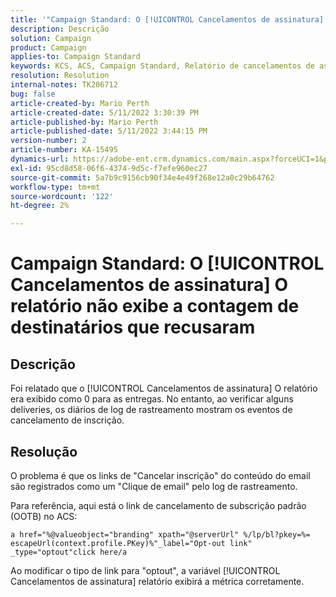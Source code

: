 ```yaml
---
title: '"Campaign Standard: O [!UICONTROL Cancelamentos de assinatura] relatório não exibe a contagem de recipients que optaram por não participar'''
description: Descrição
solution: Campaign
product: Campaign
applies-to: Campaign Standard
keywords: KCS, ACS, Campaign Standard, Relatório de cancelamentos de assinatura, Evento de rastreamento de recusa
resolution: Resolution
internal-notes: TK206712
bug: false
article-created-by: Mario Perth
article-created-date: 5/11/2022 3:30:39 PM
article-published-by: Mario Perth
article-published-date: 5/11/2022 3:44:15 PM
version-number: 2
article-number: KA-15495
dynamics-url: https://adobe-ent.crm.dynamics.com/main.aspx?forceUCI=1&pagetype=entityrecord&etn=knowledgearticle&id=6733084f-3fd1-ec11-a7b5-0022480a8d10
exl-id: 95cd8d58-06f6-4374-9d5c-f7efe960ec27
source-git-commit: 5a7b9c9156cb90f34e4e49f268e12a0c29b64762
workflow-type: tm+mt
source-wordcount: '122'
ht-degree: 2%

---
```


# Campaign Standard: O [!UICONTROL Cancelamentos de assinatura] O relatório não exibe a contagem de destinatários que recusaram

## Descrição


Foi relatado que o [!UICONTROL Cancelamentos de assinatura] O relatório era exibido como 0 para as entregas. No entanto, ao verificar alguns deliveries, os diários de log de rastreamento mostram os eventos de cancelamento de inscrição.


## Resolução


O problema é que os links de &quot;Cancelar inscrição&quot; do conteúdo do email são registrados como um &quot;Clique de email&quot; pelo log de rastreamento.

Para referência, aqui está o link de cancelamento de subscrição padrão (OOTB) no ACS:

```
a href="%@valueobject="branding" xpath="@serverUrl" %/lp/bl?pkey=%= escapeUrl(context.profile.PKey)%"_label="Opt-out link" _type="optout"click here/a
```

Ao modificar o tipo de link para &quot;optout&quot;, a variável [!UICONTROL Cancelamentos de assinatura] relatório exibirá a métrica corretamente.
